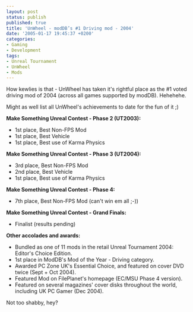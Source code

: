 ```yaml
---
layout: post
status: publish
published: true
title: 'UnWheel - modDB’s #1 Driving mod - 2004'
date: '2005-01-17 19:45:37 +0200'
categories:
- Gaming
- Development
tags:
- Unreal Tournament
- UnWheel
- Mods
---
```


How kewlies is that - UnWheel has taken it's rightful place as the \#1
voted driving mod of 2004 (across all games supported by modDB).
Hehehehe.

Might as well list all UnWheel's achievements to date for the fun of it
;)

**Make Something Unreal Contest - Phase 2 (UT2003):**

-   1st place, Best Non-FPS Mod
-   1st place, Best Vehicle
-   1st place, Best use of Karma Physics

**Make Something Unreal Contest - Phase 3 (UT2004):**

-   3rd place, Best Non-FPS Mod
-   2nd place, Best Vehicle
-   1st place, Best use of Karma Physics

**Make Something Unreal Contest - Phase 4:**

-   7th place, Best Non-FPS Mod (can't win em all ;-))

**Make Something Unreal Contest - Grand Finals:**

-   Finalist (results pending)

**Other accolades and awards:**

-   Bundled as one of 11 mods in the retail Unreal Tournament 2004:
    Editor's Choice Edition.
-   1st place in ModDB's Mod of the Year - Driving category.
-   Awarded PC Zone UK's Essential Choice, and featured on cover DVD
    twice (Sept + Oct 2004).
-   Featured Mod on FilePlanet's homepage (EC/MSU Phase 4 version).
-   Featured on several magazines' cover disks throughout the world,
    including UK PC Gamer (Dec 2004).

Not too shabby, hey?
